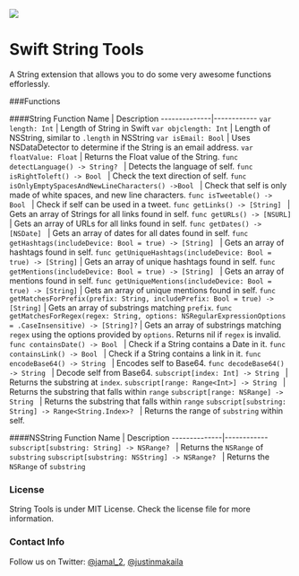 ![](splash.png)
# Swift String Tools
A String extension that allows you to do some very awesome functions efforlessly. 

###Functions

####String
Function Name | Description 
--------------|------------
```var length: Int``` | Length of String in Swift
```var objclength: Int``` | Length of NSString, similar to ```.length``` in NSString
```var isEmail: Bool``` | Uses NSDataDetector to determine if the String is an email address.
```var floatValue: Float``` | Returns the Float value of the String.
```func detectLanguage() -> String? ``` | Detects the language of self.
```func isRightToleft() -> Bool ``` | Check the text direction of self.
```func isOnlyEmptySpacesAndNewLineCharacters() ->Bool ``` | Check that self is only made of white spaces, and new line characters.
```func isTweetable() -> Bool ``` | Check if self can be used in a tweet.
```func getLinks() -> [String] ``` | Gets an array of Strings for all links found in self.
```func getURLs() -> [NSURL] ``` | Gets an array of URLs for all links found in self.
```func getDates() -> [NSDate] ``` | Gets an array of dates for all dates found in self.
```func getHashtags(includeDevice: Bool = true) -> [String] ``` | Gets an array of hashtags found in self.
```func getUniqueHashtags(includeDevice: Bool = true) -> [String]``` | Gets an array of unique hashtags found in self.
```func getMentions(includeDevice: Bool = true) -> [String] ``` | Gets an array of mentions found in self.
```func getUniqueMentions(includeDevice: Bool = true) -> [String]``` | Gets an array of unique mentions found in self.
```func getMatchesForPrefix(prefix: String, includePrefix: Bool = true) -> [String]``` | Gets an array of substrings matching `prefix`.
```func getMatchesForRegex(regex: String, options: NSRegularExpressionOptions = .CaseInsensitive) -> [String]?``` | Gets an array of substrings matching `regex` using the options provided by `options`. Returns nil if `regex` is invalid.
```func containsDate() -> Bool ``` | Check if a String contains a Date in it.
```func containsLink() -> Bool ``` | Check if a String contains a link in it.
```func encodeBase64() -> String ``` | Encodes self to Base64.
```func decodeBase64() -> String ``` | Decode self from Base64.
```subscript[index: Int] -> String ``` | Returns the substring at `index`.
```subscript[range: Range<Int>] -> String ``` | Returns the substring that falls within `range`
```subscript[range: NSRange] -> String ``` | Returns the substring that falls within `range`
```subscript[substring: String] -> Range<String.Index>? ``` | Returns the range of `substring` within self.

####NSString
Function Name | Description
--------------|------------
```subscript[substring: String] -> NSRange? ``` | Returns the `NSRange` of `substring`
```subscript[substring: NSString] -> NSRange? ``` | Returns the `NSRange` of `substring`


### License
String Tools is under MIT License. Check the license file for more information.


### Contact Info
Follow us on Twitter: [@jamal_2](https:///www.twitter.com/jamal_2), [@justinmakaila](https://www.twitter.com/justinmakaila)
